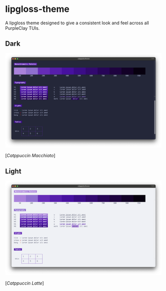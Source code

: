 # lipgloss-theme

A lipgloss theme designed to give a consistent look and feel across all PurpleClay TUIs.

## Dark

![Dark Terminal Support](./images/dark-terminal.png)

[_Catppuccin Macchiato_]

## Light

![Light Terminal Support](./images/light-terminal.png)

[_Catppuccin Latte_]
